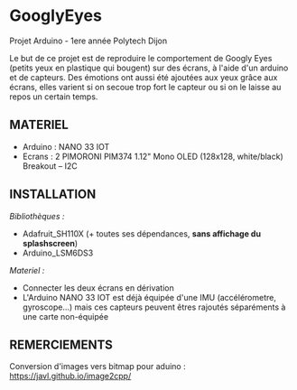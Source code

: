 # GooglyEyes
Projet Arduino - 1ere année Polytech Dijon

Le but de ce projet est de reproduire le comportement de Googly Eyes (petits yeux en plastique qui bougent) sur des écrans, à l'aide d'un arduino et de capteurs. Des émotions ont aussi été ajoutées aux yeux grâce aux écrans, elles varient si on secoue trop fort le capteur ou si on le laisse au repos un certain temps.

## MATERIEL

- Arduino : NANO 33 IOT
- Ecrans : 2 PIMORONI PIM374 1.12" Mono OLED (128x128, white/black) Breakout – I2C

## INSTALLATION

*Bibliothèques :*

- Adafruit_SH110X (+ toutes ses dépendances, **sans affichage du splashscreen**)
- Arduino_LSM6DS3

*Materiel :*

- Connecter les deux écrans en dérivation
- L'Arduino NANO 33 IOT est déjà équipée d'une IMU (accélérometre, gyroscope...) mais ces capteurs peuvent êtres rajoutés séparéments à une carte non-équipée

## REMERCIEMENTS

Conversion d'images vers bitmap pour aduino : https://javl.github.io/image2cpp/
